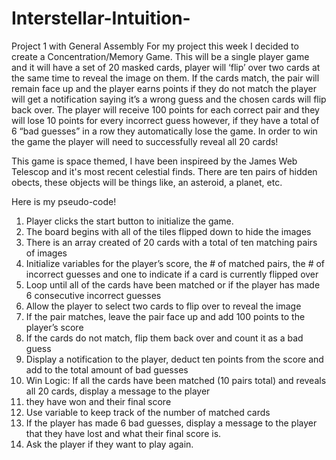 # Interstellar-Intuition-
Project 1 with General Assembly
For my project this week I decided to create a Concentration/Memory Game. This will be a single player game and it will have a set of 20 masked cards, player will ‘flip’ over two cards at the same time to reveal the image on them. If the cards match, the pair will remain face up and the player earns points if they do not match the player will get a notification saying it’s a wrong guess and the chosen cards will flip back over. The player will receive 100 points for each correct pair and they will lose 10 points for every incorrect guess however, if they have a total of 6 “bad guesses” in a row they automatically lose the game. In order to win the game the player will need to successfully reveal all 20 cards!

This game is space themed, I have been inspireed by the James Web Telescop and it's most recent celestial finds. There are ten pairs of hidden obects, these objects will be things like, an asteroid, a planet, etc.

Here is my pseudo-code!
1. Player clicks the start button to initialize the game.
2. The board begins with all of the tiles flipped down to hide the images
3. There is an array created of 20 cards with a total of ten matching pairs of images
4. Initialize variables for the player’s score, the # of matched pairs, the # of incorrect guesses and one to indicate if a  card is currently flipped over
5. Loop until all of the cards have been matched or if the player has made 6 consecutive incorrect guesses
6. Allow the player to select two cards to flip over to reveal the image
7. If the pair matches, leave the pair face up and add 100 points to the player’s score
8. If the cards do not match, flip them back over and count it as a bad guess
9. Display a notification to the player, deduct ten points from the score and add to the total amount of bad guesses
10. Win Logic: If all the cards have been matched (10 pairs total) and reveals all 20 cards, display a message to the player
11. they have won and their final score
12. Use variable to keep track of the number of matched cards
13. If the player has made 6 bad guesses, display a message to the player that they have lost and what their final score is.
14. Ask the player if they want to play again.

